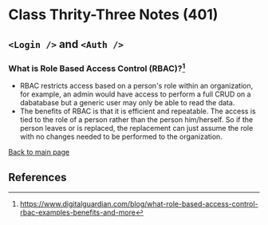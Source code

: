 # Class Thrity-Three Notes (401)

## `<Login />` and `<Auth />`

### What is Role Based Access Control (RBAC)?[^1]

- RBAC restricts access based on a person's role within an organization, for example, an admin would have access to perform a full CRUD on a dabatabase but a generic user may only be able to read the data. 
- The benefits of RBAC is that it is efficient and repeatable. The access is tied to the role of a person rather than the person him/herself. So if the person leaves or is replaced, the replacement can just assume the role with no changes needed to be performed to the organization. 

 [Back to main page](https://mirandalu2020.github.io/reading-notes/)

## References

[^1]:https://www.digitalguardian.com/blog/what-role-based-access-control-rbac-examples-benefits-and-more